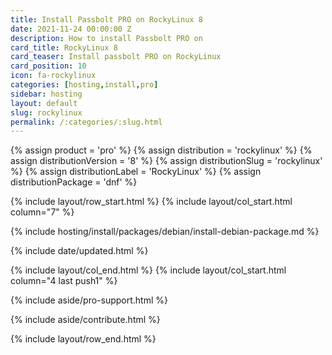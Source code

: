 ```yaml
---
title: Install Passbolt PRO on RockyLinux 8
date: 2021-11-24 00:00:00 Z
description: How to install Passbolt PRO on
card_title: RockyLinux 8
card_teaser: Install passbolt PRO on RockyLinux
card_position: 10
icon: fa-rockylinux
categories: [hosting,install,pro]
sidebar: hosting
layout: default
slug: rockylinux
permalink: /:categories/:slug.html
---
```


{% assign product = 'pro' %}
{% assign distribution = 'rockylinux' %}
{% assign distributionVersion = '8' %}
{% assign distributionSlug = 'rockylinux' %}
{% assign distributionLabel = 'RockyLinux' %}
{% assign distributionPackage = 'dnf' %}

{% include layout/row_start.html %}
{% include layout/col_start.html column="7" %}

{% include hosting/install/packages/debian/install-debian-package.md %}

{% include date/updated.html %}

{% include layout/col_end.html %}
{% include layout/col_start.html column="4 last push1" %}

{% include aside/pro-support.html %}

{% include aside/contribute.html %}

{% include layout/row_end.html %}
